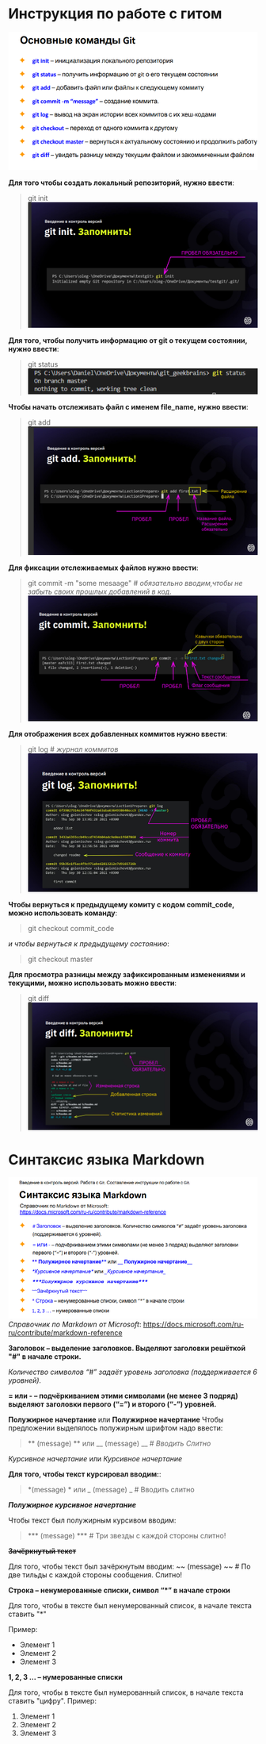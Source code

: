 # Инструкция по работе с гитом
![git commands](git%20%D0%BA%D0%BE%D0%BC%D0%B0%D0%BD%D0%B4%D1%8B.png)

**Для того чтобы создать локальный репозиторий, нужно ввести**:
>git init
![pic init](git_init.png)

**Для того, чтобы получить информацию от git о текущем состоянии, нужно ввести**:
>git status 
![pic status](git%20status.png)

**Чтобы начать отслеживать файл с именем file_name, нужно ввести**:
>git add
![pic add](git_add.png)

**Для фиксации отслеживаемых файлов нужно ввести**:
>git commit -m "some mesaage" # *обязательно вводим,чтобы не забыть своих прошлых добавлений в код.*
![pic commit](git_commit.png)

**Для отображения всех добавленных коммитов нужно ввести**:
>git log  # *журнал коммитов*
![pic log](git_log.png)

**Чтобы вернуться к предыдущему комиту с кодом commit_code, можно использовать команду**:
>git checkout commit_code

*и чтобы вернуться к предыдущему состоянию*:
>git checkout master

**Для просмотра разницы между зафиксированным изменениями и текущими, можно использовать можно ввести**:
>git diff
![pic diff](git%20diff.png)
# Синтаксис языка Markdown
![syntax language Markdown](syntax%20language%20Markdown.png)
*Справочник по Markdown от Microsoft*:
https://docs.microsoft.com/ru-ru/contribute/markdown-reference
 
  **Заголовок – выделение заголовков. Выделяют заголовки решёткой "#" в начале строки.**
  
  *Количество символов “#” задаёт уровень заголовка (поддерживается 6 уровней).*

**= или - – подчёркиванием этими символами (не менее 3 подряд) выделяют заголовки
первого (“=”) и второго (“-”) уровней.**

**Полужирное начертание** или  __Полужирное начертание__
Чтобы предложении выделялось полужирным шрифтом надо ввести:
>** (message) ** или __ (message) __ # *Вводить Cлитно*
 
  *Курсивное начертание* или _Курсивное начертание_
  
  **Для того, чтобы текст курсировал вводим:**:
  >  *(message) * или _ (message) _ # Вводить слитно

***Полужирное курсивное начертание***

Чтобы текст был полужирным курсивом вводим: 
>*** (message) *** # Три звезды с каждой стороны слитно!

**~~Зачёркнутый текст~~**

Для того, чтобы текст был зачёркнутым вводим:
~~ (message) ~~ # По две тильды с каждой стороны сообщения. Слитно!

 **Строка – ненумерованные списки, символ “*” в начале строки**
 
 Для того, чтобы  в тексте был ненумерованный список, в начале текста ставить "*"
 
 Пример:
 * Элемент 1
 * Элемент 2
 * Элемент 3
 
 
  **1, 2, 3 … – нумерованные списки**
  
  Для того, чтобы  в тексте был нумерованный список, в начале текста ставить "цифру".
  Пример:
  1. Элемент 1
  2. Элемент 2
  3. Элемент 3

